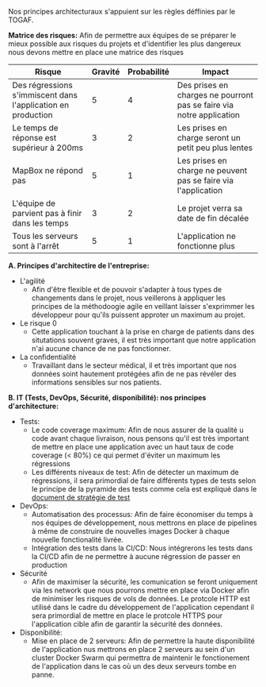 Nos principes architecturaux s'appuient sur les règles déffinies par le TOGAF.

**Matrice des risques:**
Afin de permettre aux équipes de se préparer le mieux possible aux risques du projets et d'identifier les plus dangereux nous devons mettre en place une matrice des risques

| Risque                                                                                                                                                  | Gravité                                                                                                                                                  | Probabilité                                                                                                                                              | Impact|
|-----------------------------------------------------------------------------------------------------------------------------------------------------------|-----------------------------------------------------------------------------------------------------------------------------------------------------------|-------------------------------------------------------------------------|---------------------------------------------------------------------------------------|
| Des régressions s'immiscent dans l'application en production |5|4| Des prises en charges ne pourront pas se faire via notre application|
| Le temps de réponse est supérieur à 200ms|3|2| Les prises en charge seront un petit peu plus lentes|
| MapBox ne répond pas |5|1|Les prises en charge ne peuvent pas se faire via l'application|
| L'équipe de parvient pas à finir dans les temps| 3| 2| Le projet verra sa date de fin décalée|
| Tous les serveurs sont à l'arrêt| 5| 1| L'application ne fonctionne plus|

**A. Principes d'architectire de l'entreprise:**
- L'agilité
  - Afin d'être flexible et de pouvoir s'adapter à tous types de changements dans le projet, nous veillerons à appliquer les principes de la méthodoogie agile en veillant  laisser s'exprimmer les développeur pour qu'ils puissent approter un maximum au projet.
- Le risque 0
  - Cette application touchant à la prise en charge de patients dans des situtations souvent graves, il est très important que notre application n'ai aucune chance de ne pas fonctionner.
- La confidentialité
  - Travaillant dans le secteur médical, il et très important que nos données soint hautement protégées afin de ne pas révéler des informations sensibles sur nos patients.

**B. IT (Tests, DevOps, Sécurité, disponibilité): nos principes d'architecture:**
- Tests:
  - Le code coverage maximum: Afin de nous assurer de la qualité u code avant chaque livraison, nous pensons qu'il est très important de mettre en place une application avec un haut taux de code coverage (< 80%) ce qui permet d'éviter un maximum les régressions
  - Les différents niveaux de test: Afin de détecter un maximum de régressions, il sera primordial de faire différents types de tests selon le principe de la pyramide des tests comme cela est expliqué dans le [document de stratégie de test](../Document%20de%20strategie%20de%20test/README.md)
- DevOps:
  - Automatisation des processus: Afin de faire économiser du temps à nos équipes de développement, nous mettrons en place de pipelines à même de construire de nouvelles images Docker à chaque nouvelle fonctionalité livrée.
  - Intégration des tests dans la CI/CD: Nous intégrerons les tests dans la CI/CD afin de ne permettre à aucune régression de passer en production
- Sécurité
  - Afin de maximiser la sécurité, les comunication se feront uniquement via les network que nous pourrons mettre en place via Docker afin de minimiser les risques de vols de données. Le protcole HTTP est utilisé dans le cadre du développement de l'application cependant il sera primordial de mettre en place le protcole HTTPS pour l'application cible afin de garantir la sécurité des données.
- Disponibilité:
  - Mise en place de 2 serveurs: Afin de permettre la haute disponibilité de l'application nus mettrons en place 2 serveurs au sein d'un cluster Docker Swarm qui permettra de maintenir le fonctionement de l'application dans le cas où un des deux serveurs tombe en panne.

